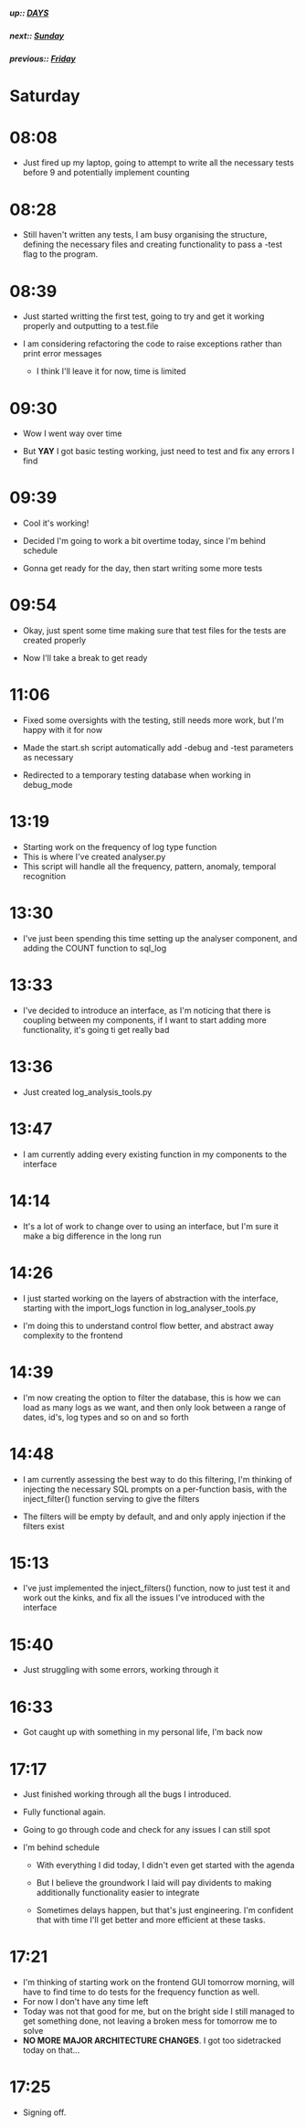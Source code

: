 ##### up:: [DAYS](../mocs/days.md)

##### next:: [Sunday](./01Oct2023.md)

##### previous:: [Friday](./29Sept2023.md)

# Saturday

# 08:08

- Just fired up my laptop, going to attempt to write all the necessary tests before 9 and potentially implement counting

# 08:28

- Still haven't written any tests, I am busy organising the structure, defining the necessary files and creating functionality to pass a -test flag to the program.

# 08:39

- Just started writting the first test, going to try and get it working properly and outputting to a test.file

- I am considering refactoring the code to raise exceptions rather than print error messages
  
  - I think I'll leave it for now, time is limited

# 09:30

- Wow I went way over time

- But **YAY** I got basic testing working, just need to test and fix any errors I find

# 09:39

- Cool it's working!

- Decided I'm going to work a bit overtime today, since I'm behind schedule

- Gonna get ready for the day, then start writing some more tests

# 09:54

- Okay, just spent some time making sure that test files for the tests are created properly

- Now I'll take a break to get ready

# 11:06

- Fixed some oversights with the testing, still needs more work, but I'm happy with it for now

- Made the start.sh script automatically add -debug and -test parameters as necessary

- Redirected to a temporary testing database when working in debug_mode

# 13:19

- Starting work on the frequency of log type function
- This is where I've created analyser.py
- This script will handle all the frequency, pattern, anomaly, temporal recognition

# 13:30

- I've just been spending this time setting up the analyser component, and adding the COUNT function to sql_log

# 13:33

- I've decided to introduce an interface, as I'm noticing that there is coupling between my components, if I want to start adding more functionality, it's going ti get really bad

# 13:36

- Just created log_analysis_tools.py

# 13:47

- I am currently adding every existing function in my components to the interface  

# 14:14

- It's a lot of work to change over to using an interface, but I'm sure it make a big difference in the long run

# 14:26

- I just started working on the layers of abstraction with the interface, starting with the import_logs function in log_analyser_tools.py

- I'm doing this to understand control flow better, and abstract away complexity to the frontend

# 14:39

- I'm now creating the option to filter the database, this is how we can load as many logs as we want, and then only look between a range of dates, id's, log types and so on and so forth

# 14:48

- I am currently assessing the best way to do this filtering, I'm thinking of injecting the necessary SQL prompts on a per-function basis, with the inject_filter() function serving to give the filters

- The filters will be empty by default, and and only apply injection if the filters exist

# 15:13

- I've just implemented the inject_filters() function, now to just test it and work out the kinks, and fix all the issues I've introduced with the interface

# 15:40

- Just struggling with some errors, working through it

# 16:33

- Got caught up with something in my personal life, I'm back now

# 17:17

- Just finished working through all the bugs I introduced.

- Fully functional again.

- Going to go through code and check for any issues I can still spot

- I'm behind schedule
  
  - With everything I did today, I didn't even get started with the agenda
  
  - But I believe the groundwork I laid will pay dividents to making additionally functionality easier to integrate
  
  - Sometimes delays happen, but that's just engineering. I'm confident that with time I'll get better and more efficient at these tasks.

# 17:21

- I'm thinking of starting work on the frontend GUI tomorrow morning, will have to find time to do tests for the frequency function as well.
- For now I don't have any time left
- Today was not that good for me, but on the bright side I still managed to get something done, not leaving a broken mess for tomorrow me to solve
- **NO MORE MAJOR ARCHITECTURE CHANGES**. I got too sidetracked today on that...

# 17:25

- Signing off.